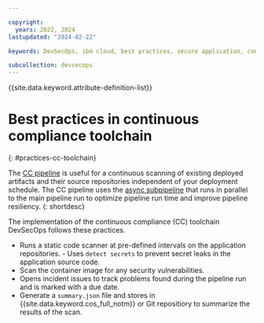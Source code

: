 ```yaml
---

copyright:
  years: 2022, 2024
lastupdated: "2024-02-22"

keywords: DevSecOps, ibm cloud, best practices, secure application, continuous integration,

subcollection: devsecops
---
```


{{site.data.keyword.attribute-definition-list}}

# Best practices in continuous compliance toolchain
{: #practices-cc-toolchain}

The [CC pipeline](/docs/devsecops?topic=devsecops-devsecops-cc-pipeline) is useful for a continuous scanning of existing deployed artifacts and their source repositories independent of your deployment schedule. The CC pipeline uses the [async subpipeline](/docs/devsecops?topic=devsecops-devsecops-async-stages#async-stages-setup-triggers) that runs in parallel to the main pipeline run to optimize pipeline run time and improve pipeline resiliency.
{: shortdesc}

The implementation of the continuous compliance (CC) toolchain DevSecOps follows these practices.

- Runs a static code scanner at pre-defined intervals on the application repositories. - Uses `detect secrets` to prevent secret leaks in the application source code.
- Scan the container image for any security vulnerabilities.
- Opens incident issues to track problems found during the pipeline run and is marked with a due date.
- Generate a `summary.json` file and stores in {{site.data.keyword.cos_full_notm}} or Git repositiory to summarize the results of the scan.
